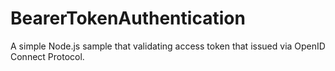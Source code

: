 # BearerTokenAuthentication

A simple Node.js sample that validating access token that issued via OpenID Connect Protocol.
